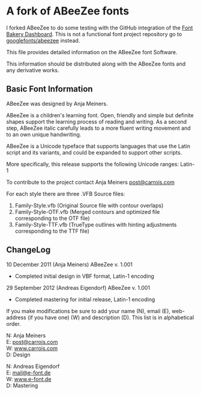 # A fork of ABeeZee fonts

I forked ABeeZee to do some testing with the GitHub integration of the [Font Bakery Dashboard](https://github.com/googlefonts/fontbakery-dashboard). This is not a functional font project repository go to [googlefonts/abeezee](https://github.com/googlefonts/abeezee) instead.


This file provides detailed information on the ABeeZee
font Software.

This information should be distributed along with the 
ABeeZee fonts and any derivative works.

## Basic Font Information

ABeeZee was designed by Anja Meiners.

ABeeZee is a children's learning font. 
Open, friendly and simple but definite shapes support the learning process of reading and writing. 
As a second step, ABeeZee italic carefully leads to a more fluent writing movement and to an own unique handwriting.

ABeeZee is a Unicode typeface that supports languages that use the Latin script and its variants, and could be expanded to support other scripts.

More specifically, this release supports the following Unicode ranges: Latin-1

To contribute to the project contact Anja Meiners <post@carrois.com>

For each style there are three .VFB Source files:

1. Family-Style.vfb (Original Source file with contour overlaps)
2. Family-Style-OTF.vfb (Merged contours and optimized file corresponding to the OTF file)
3. Family-Style-TTF.vfb (TrueType outlines with hinting adjustments corresponding to the TTF file)

## ChangeLog

10 December 2011 (Anja Meiners) ABeeZee v. 1.001

- Completed initial design in VBF format, Latin-1 encoding

29 September 2012 (Andreas Eigendorf) ABeeZee v. 1.001

- Completed mastering for initial release, Latin-1 encoding

If you make modifications be sure to add your name (N), email (E), web-address (if you have one) (W) and description (D). 
This list is in alphabetical order.

N: Anja Meiners  
E: post@carrois.com  
W: www.carrois.com  
D: Design

N: Andreas Eigendorf  
E: mail@e-font.de  
W: www.e-font.de  
D: Mastering

